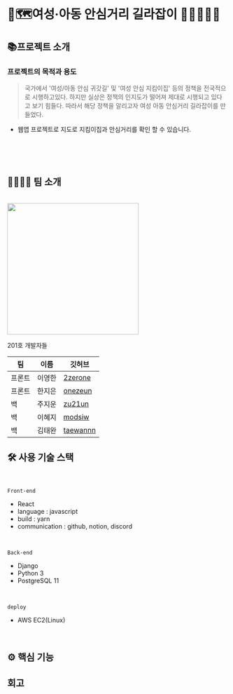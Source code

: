 # 🚩🗺여성·아동 안심거리 길라잡이 👩🏼‍🤝‍👩🏻

## 📚프로젝트 소개
### 프로젝트의 목적과 용도

> 국가에서 '여성/아동 안심 귀갓길' 및 '여성 안심 지킴이집' 등의 정책을 전국적으로 시행하고있다.
하지만 실상은 정책의 인지도가 떨어져 제대로 시행되고 있다고 보기 힘들다. 따라서 해당 정책을 알리고자 여성 아동 안심거리 길라잡이를 만들었다. 


* 웹앱 프로젝트로 지도로 지킴이집과 안심거리를 확인 할 수 있습니다.
<br>
<br>
<br>


## 👨‍👨‍👧‍👧 팀 소개 
<br>

<img src="https://user-images.githubusercontent.com/50399088/128877830-8ce41454-e01e-495f-a417-c75698ce043c.jpg" width="300">

201호 개발자들

|팀|이름|깃허브|
|------|---|---|
|프론트|이영한|[2zerone](https://github.com/2zerone)|
|프론트|한지은|[onezeun](https://github.com/onezeun)|
|백|주지운|[zu21un](https://github.com/zu21un)|
|백|이혜지|[modsiw](https://github.com/zzambbang)|
|백|김태완|[taewannn](https://github.com/taewannn)|

## 🛠 사용 기술 스택
<br>

```
Front-end
``` 

* React
* language : javascript
* build : yarn
* communication : github, notion, discord 


<br>

```
Back-end
```

* Django
* Python 3
* PostgreSQL 11

<br>

```
deploy
```

* AWS EC2(Linux)


<br>

## ⚙ 핵심 기능



## 회고 
